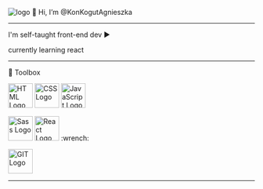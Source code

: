 ![logo](https://agnieszkakonkogut.netlify.app/img/konkogutkod.png)
👋 Hi, I’m @KonKogutAgnieszka 

---

I'm self-taught front-end dev :arrow_forward: 

currently learning react

---

🧰 Toolbox

<p float="left">
<img src="https://cdn.jsdelivr.net/gh/devicons/devicon/icons/html5/html5-original.svg" alt="HTML Logo" width="50" height="50"/> 
<img src="https://cdn.jsdelivr.net/gh/devicons/devicon/icons/css3/css3-original.svg" alt="CSS Logo" width="50" height="50"/> 
<img src="https://cdn.jsdelivr.net/gh/devicons/devicon/icons/javascript/javascript-original.svg" alt="JavaScript Logo" width="50" height="50"/> 
</p>

<p float="left">
<img src="https://cdn.jsdelivr.net/gh/devicons/devicon/icons/sass/sass-original.svg" alt="Sass Logo" width="50" height="50"/>
<img src="https://cdn.jsdelivr.net/gh/devicons/devicon/icons/react/react-original.svg" alt="React Logo" width="50" height="50"/>  :wrench:
</p>

<p float="left">
<img src="https://cdn.jsdelivr.net/gh/devicons/devicon/icons/git/git-original.svg" alt="GIT Logo" width="50" height="50"/> 
</p>        


---

